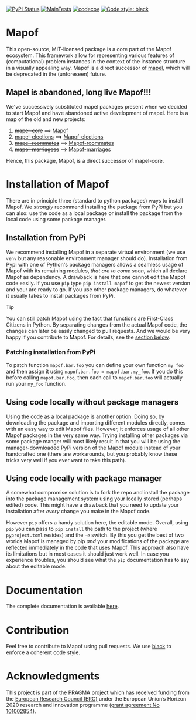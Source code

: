 [![PyPI Status](https://img.shields.io/pypi/v/mapof.svg)](https://pypi.python.org/pypi/mapof)
[![MainTests](https://github.com/science-for-democracy/mapof/actions/workflows/python-tests.yml/badge.svg?branch=main)](https://github.com/science-for-democracy/mapof/actions/workflows/python-tests.yml)
[![codecov](https://codecov.io/github/science-for-democracy/mapof/branch/main/graph/badge.svg?token=XQ2W6SBI0V)](https://codecov.io/github/science-for-democracy/mapof)
[![Code style: black](https://img.shields.io/badge/code%20style-black-000000.svg)](https://github.com/psf/black)

# Mapof

This open-source, MIT-licensed package is a core part of the Mapof ecosystem.
This framework allow for representing various features of (computational)
problem instances in the context of the instance structure in a visually
appealing way. Mapof is a direct successor of
[mapel](https://mapel.simple.ink/), which will be deprecated in the
(unforeseen) future.

## Mapel is abandoned, long live Mapof!!!
We've successively substituted mapel packages present when we decided
to start Mapof and have abandoned active development of mapel.
Here is a map of the old and new projects:
1. [~~mapel-core~~](https://pypi.org/project/mapel-core/) ==> [Mapof](https://pypi.org/project/mapof) 
2. [~~mapel-elections~~](https://pypi.org/project/mapel-elections/) ==> [Mapof-elections](https://pypi.org/project/mapof-elections) 
3. [~~mapel-roommates~~](https://pypi.org/project/mapel-rommmates/) ==> [Mapof-roommates](https://pypi.org/project/mapof-roommates) 
4. [~~mapel-marriagess~~](https://pypi.org/project/mapel-marriages/) ==> [Mapof-marriages](https://pypi.org/project/mapof-marriages) 

Hence, this package, Mapof, is a direct successor of mapel-core.

# Installation of Mapof
There are in principle three (standard to python packages) ways to install
Mapof. We *strongly* recommend installing the package from PyPi but you can
also: use the code as a local package or install the package from the local
code using some package manager.

## Installation from PyPi 
We recommend installing Mapof in a separate virtual environment (we use `venv`
but any reasonable environment manager should do). Installation from Pypi with
one of Python's package managers allows a seamless usage of Mapof with its
remaining modules, *that are to come soon*, which all declare Mapof as
dependency. A drawback is here that one cannot edit the Mapof code easily. If
you use `pip` type `pip install mapof` to get the newest version and your are
ready to go. If you use other package managers, do whatever it usually takes to
install packages from PyPi.
> [!TIP]
> You can still patch Mapof using the fact that functions are First-Class
> Citizens in Python. By separating changes from the actual Mapof code, the
> changes can later be easily changed to pull requests. And we would be very
> happy if you contribute to Mapof. For details, see the
> [section below](#patching-installation-from-pypi).

### Patching installation from PyPi
To patch function `mapof.bar.foo` you can define your own function `my_foo` and
then assign it using `mapof.bar.foo = mapof.bar.my_foo`. If you do this before
calling `mapof.bar.foo`, then each call to `mapof.bar.foo` will actually run
your `my_foo` function.

## Using code locally without package managers 
Using the code as a local package is another option. Doing so, by downloading
the package and importing different modules directly, comes with an easy way to
edit Mapof files. However, it enforces usage of all other Mapof packages in the
very same way. Trying installing other packages via some package manger will
most likely result in that you will be using the manager-downloaded PyPi
version of the Mapof module instead of your handcrafted one (there are
workarounds, but you probably know these tricks very well if you ever want to
take this path).

## Using code locally with package manager
A somewhat compromise solution is to fork the repo and install the package into
the package management system using your locally stored (perhaps edited) code.
This might have a drawback that you need to update your installation after
*every* change you make in the Mapof code.

However `pip` offers a handy solution here, the editable mode. Overall, using
`pip` you can pass to `pip install` the path to the project (where
`pyproject.toml` resides) and the `-e` switch. By this you get the best of two
worlds Mapof is managed by pip *and* your modifications of the package are
reflected immediately in the code that uses Mapof. This approach also have its
limitations but in most cases it should just work well. In case you experience
troubles, you should see what the `pip` documentation has to say about the
editable mode.

# Documentation

The complete documentation is available
[here](https://science-for-democracy.github.io/mapof/).

# Contribution

Feel free to contribute to Mapof using pull requests. We use
[black](https://pypi.org/project/black/) to enforce a coherent code style.

# Acknowledgments

This project is part of the [PRAGMA project](https://home.agh.edu.pl/~pragma/)
which has received funding from the [European Research Council
(ERC)](https://home.agh.edu.pl/~pragma/) under the European Union’s Horizon 2020
research and innovation programme ([grant agreement No
101002854](https://erc.easme-web.eu/?p=101002854)).



